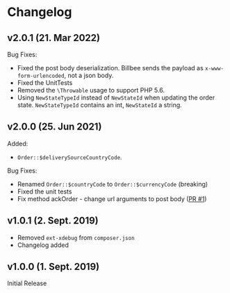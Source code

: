 # Changelog

## v2.0.1 (21. Mar 2022)

Bug Fixes:
- Fixed the post body deserialization. Billbee sends the payload as `x-www-form-urlencoded`, not a json body.
- Fixed the UnitTests
- Removed the `\Throwable` usage to support PHP 5.6.
- Using `NewStateTypeId` instead of `NewStateId` when updating the order state. `NewStateTypeId` contains an int,
  `NewStateId` a string. 

## v2.0.0 (25. Jun 2021)

Added:
- `Order::$deliverySourceCountryCode`.

Bug Fixes:
- Renamed `Order::$countryCode` to `Order::$currencyCode` (breaking)
- Fixed the unit tests
- Fix method ackOrder - change url arguments to post body ([PR #1](https://github.com/billbeeio/custom-shop-php-sdk/pull/1))

## v1.0.1 (2. Sept. 2019)
- Removed `ext-xdebug` from `composer.json`
- Changelog added

## v1.0.0 (1. Sept. 2019)
Initial Release
